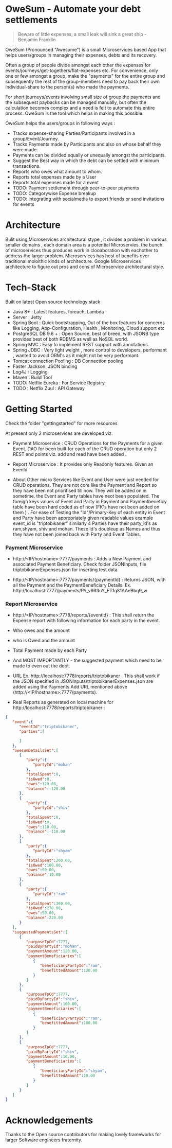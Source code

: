 # OweSum - Automate your debt settlements
> Beware of little expenses; a small leak will sink a great ship -  Benjamin Franklin

OweSum (Pronounced "Awesome") is a small Microservices based App that helps users/groups in managing their expenses, debts and its recovery.

Often a group of people divide amongst each other the expenses for events/journeys/get-togethers/flat-expenses etc. For convenience, only one or few amongst a group, make the "payments" for the entire group and subsequently the rest of the group-members need to pay back their own individual-share to the person(s) who made the payments. 

For short journeys/events involving small size of group the payments and the subsequest paybacks can be managed manually, but often the calculation becomes complex and a need is felt to automate this entire process. OweSum is the tool which helps in making this possible.

OweSum helps the users/groups in following ways :

  - Tracks expense-sharing Parties/Participants involved in a group/Event/Journey.
  - Tracks Payments made by Participants and also on whose behalf they were made.
  - Payments can be divided equally or unequally amongst the participants.
  - Suggest the Best way in which the debt can be settled with minimum transactions.
  - Reports who owes what amount to whom.
  - Reports total expenses made by a User
  - Reports total expenses made for a event
  - TODO: Payment settlement through peer-to-peer payments
  - TODO: Categorywise Expense breakup
  - TODO: integrating with socialmedia to export friends  or send invitations for events


# Architecture 

Bulit using Microservices architectural stype , it divides a problem in various smaller domains , each domain area is a potential Microservies.
the bunch of microservices thus produces work in clooaboration with eachother to address the larger problem.
Microservices has host of benefits over traditional moloithic kinds of architecture. Google Microservices architecture to figure out pros and cons of Microservice architectural style.

# Tech-Stack

Built on latest Open source technology stack 

  - Java 8+ : Latest features, foreach, Lambda
  - Server : Jetty
  - Spring Boot :  	Quick bootstrapping, Out of the box features for concerns like Logging, App-Configuration, Health , Monitoring, Cloud support etc
  - PostgreSQL DB 9.6 +  : Open Source, best of breed, with JSONB type provides best of both RDBMS as well as NoSQL world. 
  - Spring MVC : Easy to implement REST support with annotations.
  - Spring JDBC : Very light weight , more control to developers, performant , wanted to avoid ORM's as it might not be very performant.
  - Tomcat connection Pooling : DB Connection pooling
  - Faster Jackson: JSON binding
  - Log4J : Logging 
  - Maven : Build Tool
  - TODO: Netflix Eureka : For Service Registry
  - TODO : Netflix Zuul : API Gateway





# Getting Started

Check the folder "gettingstarted" for more resources

At present only 2 microservices are developed viz. 


- Payment Microservice : CRUD Operations for the Payments for a given Event. DAO for  been built for each of the CRUD operation but only 2 REST end points viz. add and read have been added .
 
- Report Microservice  : It provides only Readonly features. Given an EvenId

- About Other micro Services like Event and User were just needed for CRUD operations. They are not core like the Payment and Report so they have been not prioritised till now. They will be added on in sometime. the Event and Party tables have neot been populated. The foreigh keys values of Event and Party in Payment and Paymentbeneficy table have been hard coded as of now (FK's have not been added on them ) . For ease of Testing the "Id"/Primary-Key of each entity in Event and Party have been appropriately given readable values example event_id is "triptobikaner"  similarly 4 Parties have their party_id's as ram,shyam, shiv and mohan. These Id's doubleup as Names and thus they have not been joined back with Party and Event Tables.


### Payment Microservice

- http://<IP/hostname>:7777/payments   : Adds a New Payment and associated Payment Beneficiary. 
Check folder JSONInputs,  file triptobikanerExpenses.json for inserting test data

- http://<IP/hostname>:7777/payments/{paymentId}   : Returns JSON, with all the Payment and the PaymentBeneficiary Details.
Ex. http://localhost:7777/payments/PA_v9R3uY_ET1q81AAeBbq9_w


### Report Microservice

- http://<IP/hostname>:7778/reports/{eventId} : This shall return the Expense report with following information for each party in the event.
- Who  owes and the amount
- who is Owed and the amount
- Total Payment made by each Party 
- And MOST IMPORTANTLY - the suggested payment which need to be made to even out the debt.
- URL Ex. http://localhost:7778/reports/triptobikaner   . This shall work if the JSON specified in JSONInputs/triptobikanerExpenses.json are added using the Payments Add URL mentioned above (http://<IP/hostname>:7777/payments).


- Real Reports  as generated on local machine for http://localhost:7778/reports/triptobikaner  :

```` json
{  
   "event":{  
      "eventId":"triptobikaner",
      "parties":[  

      ]
   },
   "owesumDetailsSet":[  
      {  
         "party":{  
            "partyId":"mohan"
         },
         "totalSpent":0,
         "isOwed":0,
         "owes":120.00,
         "balance":-120.00
      },
      {  
         "party":{  
            "partyId":"shiv"
         },
         "totalSpent":0,
         "isOwed":0,
         "owes":110.00,
         "balance":-110.00
      },
      {  
         "party":{  
            "partyId":"shyam"
         },
         "totalSpent":200.00,
         "isOwed":100.00,
         "owes":90.00,
         "balance":10.00
      },
      {  
         "party":{  
            "partyId":"ram"
         },
         "totalSpent":360.00,
         "isOwed":270.00,
         "owes":50.00,
         "balance":220.00
      }
   ],
   "suggestedPaymentsSet":[  
      {  
         "purposeTpCd":7777,
         "paidByPartyId":"mohan",
         "paymentAmount":120.00,
         "paymentBeneficiaries":[  
            {  
               "beneficiaryPartyId":"ram",
               "benefittedAmount":120.00
            }
         ]
      },
      {  
         "purposeTpCd":7777,
         "paidByPartyId":"shiv",
         "paymentAmount":100.00,
         "paymentBeneficiaries":[  
            {  
               "beneficiaryPartyId":"ram",
               "benefittedAmount":100.00
            }
         ]
      },
      {  
         "purposeTpCd":7777,
         "paidByPartyId":"shiv",
         "paymentAmount":10.00,
         "paymentBeneficiaries":[  
            {  
               "beneficiaryPartyId":"shyam",
               "benefittedAmount":10.00
            }
         ]
      }
   ]
}

````


# Acknowledgements
Thanks to the Open source contributors for making lovely frameworks for larger Software engineers fraternity.


